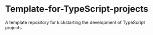 # Template-for-TypeScript-projects
A template repository for kickstarting the development of TypeScript projects
